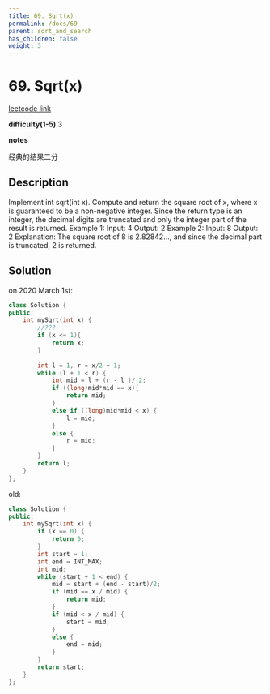 ```yaml
---
title: 69. Sqrt(x)
permalink: /docs/69
parent: sort_and_search
has_children: false
weight: 3
---
```

# 69. Sqrt(x)
[leetcode link](https://leetcode.com/problems/sqrtx/)

**difficulty(1-5)** 
3

**notes**   

经典的结果二分

## Description
Implement int sqrt(int x).
Compute and return the square root of x, where x is guaranteed to be a non-negative integer.
Since the return type is an integer, the decimal digits are truncated and only the integer part of the result is returned.
Example 1:
Input: 4
Output: 2
Example 2:
Input: 8
Output: 2
Explanation: The square root of 8 is 2.82842..., and since 
             the decimal part is truncated, 2 is returned.

## Solution
on 2020 March 1st:
```c++
class Solution {
public:
    int mySqrt(int x) {
        //???
        if (x <= 1){
            return x;
        }
        
        int l = 1, r = x/2 + 1;
        while (l + 1 < r) {
            int mid = l + (r - l )/ 2;
            if ((long)mid*mid == x){
                return mid;
            }
            else if ((long)mid*mid < x) {
                l = mid;
            }
            else {
                r = mid;
            }
        }
        return l;        
    }
};
```

old:

```c++
class Solution {
public:
    int mySqrt(int x) {
        if (x == 0) {
            return 0;
        }
        int start = 1;
        int end = INT_MAX;
        int mid;
        while (start + 1 < end) {
            mid = start + (end - start)/2;
            if (mid == x / mid) {
                return mid;
            }
            if (mid < x / mid) {
                start = mid;
            }
            else {
                end = mid;
            }
        }
        return start;
    }
};
```
<!-- 
Default label
{: .label }

Blue label
{: .label .label-blue }

Stable
{: .label .label-green }

New release
{: .label .label-purple }

Coming soon
{: .label .label-yellow }

Deprecated
{: .label .label-red } -->
